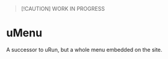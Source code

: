 >  [!CAUTION]
>  WORK IN PROGRESS
# uMenu
A successor to uRun, but a whole menu embedded on the site.
